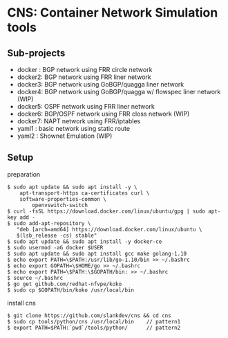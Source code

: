 
# CNS: Container Network Simulation tools

## Sub-projects

- docker : BGP network using FRR circle network
- docker2: BGP network using FRR liner network
- docker3: BGP network using GoBGP/quagga liner network
- docker4: BGP network using GoBGP/quagga w/ flowspec liner network (WIP)
- docker5: OSPF network using FRR liner network
- docker6: BGP/OSPF network using FRR closs network (WIP)
- docker7: NAPT network using FRR/iptables
- yaml1  : basic network using static route
- yaml2  : Shownet Emulation (WIP)

## Setup

preparation
```
$ sudo apt update && sudo apt install -y \
    apt-transport-https ca-certificates curl \
    software-properties-common \
		openvswitch-switch
$ curl -fsSL https://download.docker.com/linux/ubuntu/gpg | sudo apt-key add -
$ sudo add-apt-repository \
   "deb [arch=amd64] https://download.docker.com/linux/ubuntu \
   $(lsb_release -cs) stable"
$ sudo apt update && sudo apt install -y docker-ce
$ sudo usermod -aG docker $USER
$ sudo apt update && sudo apt install gcc make golang-1.10
$ echo export PATH=\$PATH:/usr/lib/go-1.10/bin >> ~/.bashrc
$ echo export GOPATH=\$HOME/go >> ~/.bashrc
$ echo export PATH=\$PATH:\$GOPATH/bin: >> ~/.bashrc
$ source ~/.bashrc
$ go get github.com/redhat-nfvpe/koko
$ sudo cp $GOPATH/bin/koko /usr/local/bin
```

install cns
```
$ git clone https://github.com/slankdev/cns && cd cns
$ sudo cp tools/python/cns /usr/local/bin    // pattern1
$ export PATH=$PATH:`pwd`/tools/python/      // pattern2
```


